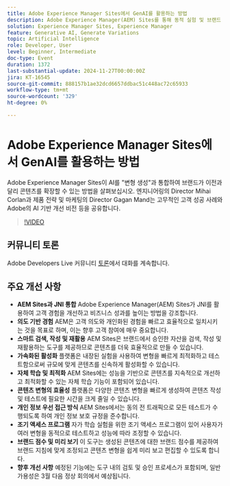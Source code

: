 ```yaml
---
title: Adobe Experience Manager Sites에서 GenAI를 활용하는 방법
description: Adobe Experience Manager(AEM) Sites를 통해 동적 실험 및 브랜드 평가에 대한 예정된 기능을 통해 의도 기반 경험, 스마트 컨텐츠 검색, 신속한 활성화, 자체 학습 최적화 및 개인정보 우선 테스트에 JNI를 활용하여 고객 경험을 강화하고 비즈니스 성과를 높일 수 있습니다.
solution: Experience Manager Sites, Experience Manager
feature: Generative AI, Generate Variations
topic: Artificial Intelligence
role: Developer, User
level: Beginner, Intermediate
doc-type: Event
duration: 1372
last-substantial-update: 2024-11-27T00:00:00Z
jira: KT-16545
source-git-commit: 888157b1ae32dcd6657ddbac51c448ac72c65933
workflow-type: tm+mt
source-wordcount: '329'
ht-degree: 0%

---
```



# Adobe Experience Manager Sites에서 GenAI를 활용하는 방법

Adobe Experience Manager Sites이 AI를 &quot;변형 생성&quot;과 통합하여 브랜드가 이전과 달리 콘텐츠를 확장할 수 있는 방법을 살펴보십시오. 엔지니어링의 Director Mihai Corlan과 제품 전략 및 마케팅의 Director Gagan Mand는 고무적인 고객 성공 사례와 Adobe의 AI 기반 개선 비전 등을 공유합니다.

>[!VIDEO](https://video.tv.adobe.com/v/3439637/?learn=on&enablevpops)

## 커뮤니티 토론

Adobe Developers Live 커뮤니티 [토론](https://adobe.ly/40y5tUG)에서 대화를 계속합니다.

## 주요 개선 사항

* **AEM Sites과 JNI 통합** Adobe Experience Manager(AEM) Sites가 JNI를 활용하여 고객 경험을 개선하고 비즈니스 성과를 높이는 방법을 강조합니다. &#x200B;
* **의도 기반 경험** AEM은 고객 의도와 개인화된 경험을 빠르고 효율적으로 일치시키는 것을 목표로 하며, 이는 향후 고객 참여에 매우 중요합니다.
* **스마트 검색, 작성 및 재활용** AEM Sites은 브랜드에서 승인한 자산을 검색, 작성 및 재활용하는 도구를 제공하므로 콘텐츠를 더욱 효율적으로 만들 수 있습니다.
* **가속화된 활성화** 플랫폼은 내장된 실험을 사용하여 변형을 빠르게 최적화하고 테스트함으로써 규모에 맞게 콘텐츠를 신속하게 활성화할 수 있습니다.
* **자체 학습 및 최적화** AEM Sites에는 성능을 기반으로 콘텐츠를 지속적으로 개선하고 최적화할 수 있는 자체 학습 기능이 포함되어 있습니다.
* **콘텐츠 변형의 효율성** 플랫폼은 다양한 콘텐츠 변형을 빠르게 생성하여 콘텐츠 작성 및 테스트에 필요한 시간을 크게 줄일 수 있습니다. &#x200B;
* **개인 정보 우선 접근 방식** AEM Sites에서는 동의 전 트래픽으로 모든 테스트가 수행되도록 하여 개인 정보 보호 규정을 준수합니다.
* **조기 액세스 프로그램** 자가 학습 실험을 위한 조기 액세스 프로그램이 있어 사용자가 여러 변형을 동적으로 테스트하고 성능에 따라 조정할 수 있습니다.
* **브랜드 점수 및 미리 보기** 이 도구는 생성된 콘텐츠에 대한 브랜드 점수를 제공하여 브랜드 지침에 맞게 조정되고 콘텐츠 변형을 쉽게 미리 보고 편집할 수 있도록 합니다.
* **향후 개선 사항** 예정된 기능에는 도구 내의 검토 및 승인 프로세스가 포함되며, 일반 가용성은 3월 다음 정상 회의에서 예상됩니다. &#x200B;

